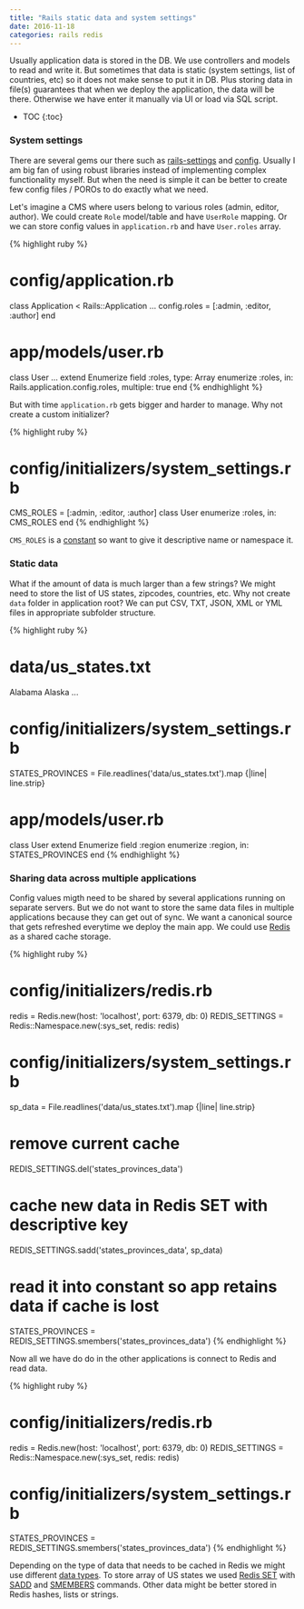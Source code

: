 ```yaml
---
title: "Rails static data and system settings"
date: 2016-11-18
categories: rails redis
---
```


Usually application data is stored in the DB.  We use controllers and models to read and write it.  But sometimes that data is static (system settings, list of countries, etc) so it does not make sense to put it in DB.  Plus storing data in file(s) guarantees that when we deploy the application, the data will be there.  Otherwise we have enter it manually via UI or load via SQL script.

* TOC
{:toc}

### System settings

There are several gems our there such as [rails-settings](https://github.com/ledermann/rails-settings) and [config](https://github.com/railsconfig/config).  Usually I am big fan of using robust libraries instead of implementing complex functionality myself.  But when the need is simple it can be better to create few config files / POROs to do exactly what we need.  

Let's imagine a CMS where users belong to various roles (admin, editor, author).  We could create `Role` model/table and have `UserRole` mapping.  Or we can store config values in `application.rb` and have `User.roles` array.

{% highlight ruby %}
# config/application.rb
class Application < Rails::Application
  ...
  config.roles = [:admin, :editor, :author]
end
# app/models/user.rb
class User
  ...
  extend Enumerize
  field :roles, type: Array
  enumerize :roles, in: Rails.application.config.roles, multiple: true
end
{% endhighlight %}

But with time `application.rb` gets bigger and harder to manage.  Why not create a custom initializer?  

{% highlight ruby %}
# config/initializers/system_settings.rb
CMS_ROLES = [:admin, :editor, :author]
class User
  enumerize :roles, in: CMS_ROLES
end
{% endhighlight %}

`CMS_ROLES` is a [constant](http://guides.rubyonrails.org/autoloading_and_reloading_constants.html) so want to give it descriptive name or namespace it.

### Static data

What if the amount of data is much larger than a few strings?  We might need to store the list of US states, zipcodes, countries, etc.  Why not create `data` folder in application root?  We can put CSV, TXT, JSON, XML or YML files in appropriate subfolder structure.

{% highlight ruby %}
# data/us_states.txt
Alabama
Alaska
...
# config/initializers/system_settings.rb
STATES_PROVINCES = File.readlines('data/us_states.txt').map {|line| line.strip}
# app/models/user.rb
class User
  extend Enumerize
  field :region
  enumerize :region, in: STATES_PROVINCES
end
{% endhighlight %}

### Sharing data across multiple applications

Config values migth need to be shared by several applications running on separate servers.  But we do not want to store the same data files in multiple applications because they can get out of sync.  We want a canonical source that gets refreshed everytime we deploy the main app.  We could use [Redis](http://redis.io/) as a shared cache storage.  

{% highlight ruby %}
# config/initializers/redis.rb
redis = Redis.new(host: 'localhost', port: 6379, db: 0)
REDIS_SETTINGS = Redis::Namespace.new(:sys_set, redis: redis)
# config/initializers/system_settings.rb
sp_data = File.readlines('data/us_states.txt').map {|line| line.strip}
# remove current cache
REDIS_SETTINGS.del('states_provinces_data')
# cache new data in Redis SET with descriptive key
REDIS_SETTINGS.sadd('states_provinces_data', sp_data)
# read it into constant so app retains data if cache is lost
STATES_PROVINCES = REDIS_SETTINGS.smembers('states_provinces_data')
{% endhighlight %}

Now all we have do do in the other applications is connect to Redis and read data.  

{% highlight ruby %}
# config/initializers/redis.rb
redis = Redis.new(host: 'localhost', port: 6379, db: 0)
REDIS_SETTINGS = Redis::Namespace.new(:sys_set, redis: redis)
# config/initializers/system_settings.rb
STATES_PROVINCES = REDIS_SETTINGS.smembers('states_provinces_data')
{% endhighlight %}

Depending on the type of data that needs to be cached in Redis we might use different [data types](http://redis.io/topics/data-types).  To store array of US states we used [Redis SET](http://redis.io/topics/data-types#sets) with [SADD](http://redis.io/commands/sadd) and [SMEMBERS](http://redis.io/commands/smembers) commands.  Other data might be better stored in Redis hashes, lists or strings.  
